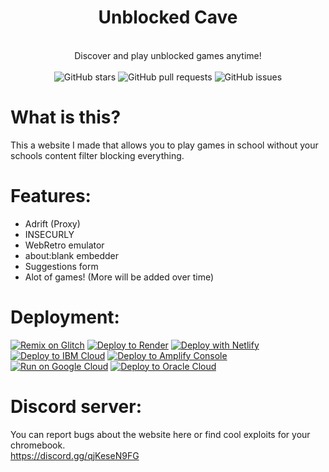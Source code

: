 <div align="center">
    <h1>Unblocked Cave</h1><br>
    Discover and play unblocked games anytime!<br><br>
    <img src="https://img.shields.io/github/stars/misterfonka/misterfonka.github.io" alt="GitHub stars">
    <img src="https://img.shields.io/github/issues-pr/misterfonka/misterfonka.github.io" alt="GitHub pull requests">
    <img src="https://img.shields.io/github/issues/misterfonka/misterfonka.github.io" alt="GitHub issues">
</div>

# What is this?
This a website I made that allows you to play games in school without your schools content filter blocking everything.

# Features:
- Adrift (Proxy)
- INSECURLY
- WebRetro emulator
- about:blank embedder
- Suggestions form
- Alot of games! (More will be added over time)

# Deployment:

[![Remix on Glitch](https://binbashbanana.github.io/deploy-buttons/buttons/remade/glitch.svg)](https://glitch.com/edit/#!/import/github/misterfonka/misterfonka.github.io)
[![Deploy to Render](https://binbashbanana.github.io/deploy-buttons/buttons/remade/render.svg)](https://render.com/deploy?repo=https://github.com/misterfonka/misterfonka.github.io)
[![Deploy with Netlify](https://binbashbanana.github.io/deploy-buttons/buttons/remade/netlify.svg)](https://app.netlify.com/start/deploy?repository=https://github.com/misterfonka/misterfonka.github.io)
[![Deploy to IBM Cloud](https://binbashbanana.github.io/deploy-buttons/buttons/remade/ibmcloud.svg)](https://cloud.ibm.com/devops/setup/deploy?repository=https://github.com/misterfonka/misterfonka.github.io)
[![Deploy to Amplify Console](https://binbashbanana.github.io/deploy-buttons/buttons/remade/amplifyconsole.svg)](https://console.aws.amazon.com/amplify/home#/deploy?repo=https://github.com/misterfonka/misterfonka.github.io)
[![Run on Google Cloud](https://binbashbanana.github.io/deploy-buttons/buttons/remade/googlecloud.svg)](https://deploy.cloud.run/?git_repo=https://github.com/misterfonka/misterfonka.github.io)
[![Deploy to Oracle Cloud](https://binbashbanana.github.io/deploy-buttons/buttons/remade/oraclecloud.svg)](https://cloud.oracle.com/resourcemanager/stacks/create?zipUrl=https://github.com/misterfonka/misterfonka.github.io/archive/refs/heads/main.zip)

# Discord server:
You can report bugs about the website here or find cool exploits for your chromebook.<br>
https://discord.gg/qjKeseN9FG
